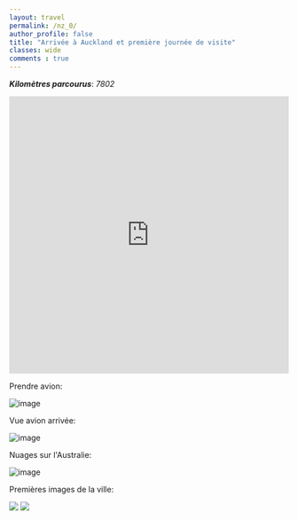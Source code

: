 ```yaml
---
layout: travel
permalink: /nz_0/
author_profile: false
title: "Arrivée à Auckland et première journée de visite"
classes: wide
comments : true
---
```


<!-- jQuery 1.8 or later, 33 KB -->
<script src="https://ajax.googleapis.com/ajax/libs/jquery/1.11.1/jquery.min.js"></script>

<!-- Fotorama from CDNJS, 19 KB -->
<link  href="https://cdnjs.cloudflare.com/ajax/libs/fotorama/4.6.4/fotorama.css" rel="stylesheet">
<script src="https://cdnjs.cloudflare.com/ajax/libs/fotorama/4.6.4/fotorama.js"></script>

***Kilomètres parcourus***: *7802*

<iframe src="https://www.google.com/maps/d/u/0/embed?mid=1XP6WqjKJ6ZTdB9mv1fEQlskI8bsl3X_C" width="100%" height="500" frameBorder="0"></iframe>

<br>

Prendre avion:

![image](https://drive.google.com/uc?id=1kk4g2zl8B1VuiOxONVtCwAB4S3Uwggf_)

Vue avion arrivée:

![image](https://drive.google.com/uc?id=1IgLOhBcfqkk9OSoIRYipMZLXkqEk12eK)

Nuages sur l'Australie:

![image](https://drive.google.com/uc?id=1-hPkuiWxsniJ6ebQKqHwdtrXesCQprGE)

Premières images de la ville:

<div class="fotorama">
  <img src="https://drive.google.com/uc?id=1xpy3vDKhCyNml023_5zMs0E0hMvh-j33">
  <img src="https://drive.google.com/uc?id=1z1Jw5-AH2rlTlgbXU3nBtSMZKrdVgBEW">
</div>
